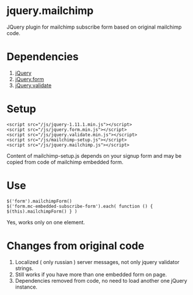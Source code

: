 # jquery.mailchimp
JQuery plugin for mailchimp subscribe form based on original mailchimp code.

# Dependencies

1. [jQuery](http://jquery.com/)
2. [jQuery.form](http://malsup.com/jquery/form/)
3. [jQuery.validate](http://jqueryvalidation.org/)

# Setup

	<script src="/js/jquery-1.11.1.min.js"></script>
	<script src="/js/jquery.form.min.js"></script>
	<script src="/js/jquery.validate.min.js"></script>
	<script src="/js/mailchimp-setup.js"></script>
	<script src="/js/jquery.mailchimp.js"></script>

Content of mailchimp-setup.js depends on your signup form and may be copied from code of mailchimp embedded form.

# Use
	$('form').mailchimpForm()
	$('form.mc-embedded-subscribe-form').each( function () { $(this).mailchimpForm() } )

Yes, works only on one element.

# Changes from original code

1. Localized ( only russian ) server messages, not only jquery validator strings.
2. Still works if you have more than one embedded form on page.
3. Dependencies removed from code, no need to load another one jQuery instance.
